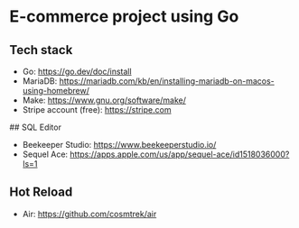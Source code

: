 # E-commerce project using Go

## Tech stack

- Go: https://go.dev/doc/install
- MariaDB: https://mariadb.com/kb/en/installing-mariadb-on-macos-using-homebrew/
- Make: https://www.gnu.org/software/make/
- Stripe account (free): https://stripe.com

## SQL Editor

- Beekeeper Studio: https://www.beekeeperstudio.io/
- Sequel Ace: https://apps.apple.com/us/app/sequel-ace/id1518036000?ls=1

## Hot Reload

- Air: https://github.com/cosmtrek/air
